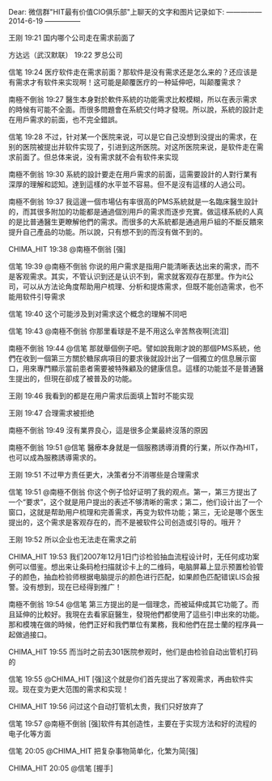 Dear:
微信群"HIT最有价值CIO俱乐部"上聊天的文字和图片记录如下:
————— 2014-6-19 —————

王刚 19:21
国内哪个公司走在需求前面了

方达远（武汉默联） 19:22
罗总公司

信笔 19:24
医疗软件走在需求前面？那软件是没有需求还是怎么来的？还应该是有需求才有软件来实现啊！这可能是颠覆医疗的一种延伸吧，叫颠覆需求？

南極不倒翁 19:27
醫生本身對於軟件系統的功能需求比較模糊，所以在表示需求的時候有可能不全面。而很多問題會在系統交付時才發現。所以說，系統的設計走在用戶需求的前面，也不完全錯誤。

信笔 19:28
不过，针对某一个医院来说，可以是它自己没想到没提出的需求，在别的医院被提出并软件实现了，引进到这所医院。对这所医院来说，是软件走在需求前面了。但总体来说，没有需求就不会有软件来实现

南極不倒翁 19:30
系統的設計要走在用戶需求的前面，這需要設計的人對行業有深厚的理解和認知。達到這樣的水平並不容易。但不是沒有這樣的人過公司。

南極不倒翁 19:37
我這邊一個市場佔有率很高的PMS系統就是一名臨床醫生設計的，而其很多附加的功能都是通過個別用戶的需求而逐步充實。做這樣系統的人真的是比普通醫生更瞭解他們的需求。而很多的大系統都是通過用戶組的不斷反饋來提升自己產品的功能。所以說，只有想不到的而沒有做不到的。

CHIMA_HIT 19:38
@南極不倒翁 [强]

信笔 19:39
@南極不倒翁 你说的用户需求是指用户能清晰表达出来的需求，而不是客观需求。其实，不管认识到还是认识不到，需求就客观存在那里。作为it公司，可以从方法论角度帮助用户梳理、分析和提炼需求，但既不能创造需求，也不能用软件引导需求

信笔 19:40
这个可能涉及到对需求这个概念的理解不同吧

信笔 19:43
@南極不倒翁 你那里看球是不是不用这么辛苦熬夜啊[流泪]

南極不倒翁 19:44
@信笔 那就舉個例子吧。譬如說我剛才說的那個PMS系統，他們在收到一個第三方關於糖尿病項目的要求後就設計出了一個獨立的信息展示窗口，用來專門顯示當前患者需要被特殊顧及的健康信息。這樣的功能並不是普通醫生提出的，但現在卻成了被普及的功能。

王刚 19:46
我看到的都是在用户需求后面填上暂时不能实现

王刚 19:47
合理需求被拒绝

南極不倒翁 19:49
沒有業界良心，這是很多企業最終沒落的原因

南極不倒翁 19:51
@信笔 醫療本身就是一個服務誘導消費的行業，所以作為HIT，也可以成為服務誘導需求的。

王刚 19:51
不过甲方责任更大，决策者分不消哪些是合理需求

信笔 19:51
@南極不倒翁 你这个例子恰好证明了我的观点。第一，第三方提出了一个“要求”，这个就是用户提出的表述不够清晰的需求；第二，他们设计出了一个窗口，这就是帮助用户梳理和完善需求，再变为软件功能；第三，无论是哪个医生提出的，这个需求是客观存在的，而不是被软件公司创造或引导的。哦开？

王刚 19:52
所以企业也无法走在需求之前

CHIMA_HIT 19:53
我们2007年12月1日门诊检验抽血流程设计时，无任何成功案例可以借鉴。想出来让条码枪扫描就诊卡上的二维码，电脑屏幕上显示预置检验管子的颜色，抽血检验师根据电脑提示的颜色进行匹配，如果颜色匹配错误LIS会报警。没有想到，现在已经得到推广！

南極不倒翁 19:54
@信笔 第三方提出的是一個理念，而被延伸成其它功能了。而且延伸的比較好。我現在去看家庭醫生，發現他們都使用了這些引申出來的功能。那和模塊在做的時候，他們正好和我們單位有業務，我和他們在昆士蘭的程序員一起做過接口。

CHIMA_HIT 19:55
而当时之前去301医院参观时，他们是由检验自动出管机打码的

信笔 19:55
@CHIMA_HIT [强]这个就是你们首先提出了客观需求，再由软件实现。现在变为更大范围的需求和实现！

CHIMA_HIT 19:56
问过这个自动打管机太贵，我们只好放弃了

信笔 19:57
@南極不倒翁 [强]软件有其创造性，主要在于实现方法和好的流程的电子化等方面


信笔 20:05
@CHIMA_HIT 把复杂事物简单化，化繁为简[强]

CHIMA_HIT 20:05
@信笔 [握手]
